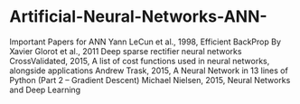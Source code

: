 # Artificial-Neural-Networks-ANN-
Important Papers for ANN
Yann LeCun et al., 1998, Efficient BackProp
By Xavier Glorot et al., 2011 Deep sparse rectifier neural networks
CrossValidated, 2015, A list of cost functions used in neural networks, alongside applications
Andrew Trask, 2015, A Neural Network in 13 lines of Python (Part 2 – Gradient Descent)
Michael Nielsen, 2015, Neural Networks and Deep Learning
